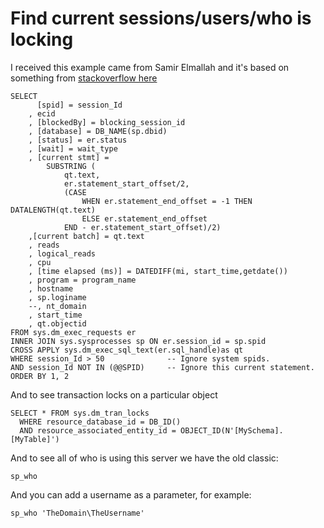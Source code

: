 ﻿# Find current sessions/users/who is locking

I received this example came from Samir Elmallah and it's based on something from [stackoverflow here](https://dba.stackexchange.com/a/103337/187477)

	SELECT
		  [spid] = session_Id
		, ecid
		, [blockedBy] = blocking_session_id
		, [database] = DB_NAME(sp.dbid)
		, [status] = er.status
		, [wait] = wait_type
		, [current stmt] =
			SUBSTRING (
				qt.text,
				er.statement_start_offset/2,
				(CASE
					WHEN er.statement_end_offset = -1 THEN DATALENGTH(qt.text)
					ELSE er.statement_end_offset
				END - er.statement_start_offset)/2)
		,[current batch] = qt.text
		, reads
		, logical_reads
		, cpu
		, [time elapsed (ms)] = DATEDIFF(mi, start_time,getdate())
		, program = program_name
		, hostname
		, sp.loginame
		--, nt_domain
		, start_time
		, qt.objectid
	FROM sys.dm_exec_requests er
	INNER JOIN sys.sysprocesses sp ON er.session_id = sp.spid
	CROSS APPLY sys.dm_exec_sql_text(er.sql_handle)as qt
	WHERE session_Id > 50              -- Ignore system spids.
	AND session_Id NOT IN (@@SPID)     -- Ignore this current statement.
	ORDER BY 1, 2

And to see transaction locks on a particular object

	SELECT * FROM sys.dm_tran_locks
	  WHERE resource_database_id = DB_ID()
	  AND resource_associated_entity_id = OBJECT_ID(N'[MySchema].[MyTable]')

And to see all of who is using this server we have the old classic:

	sp_who

And you can add a username as a parameter, for example:

	sp_who 'TheDomain\TheUsername'